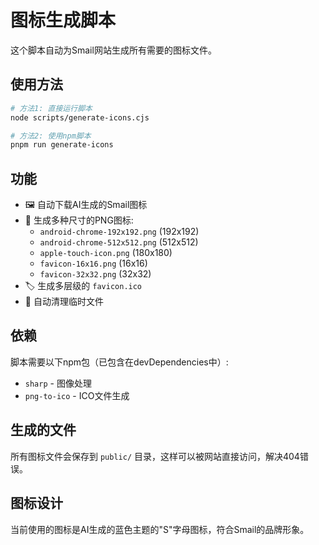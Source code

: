 # 图标生成脚本

这个脚本自动为Smail网站生成所有需要的图标文件。

## 使用方法

```bash
# 方法1: 直接运行脚本
node scripts/generate-icons.cjs

# 方法2: 使用npm脚本
pnpm run generate-icons
```

## 功能

- 🖼️ 自动下载AI生成的Smail图标
- 📐 生成多种尺寸的PNG图标:
  - `android-chrome-192x192.png` (192x192)
  - `android-chrome-512x512.png` (512x512) 
  - `apple-touch-icon.png` (180x180)
  - `favicon-16x16.png` (16x16)
  - `favicon-32x32.png` (32x32)
- 🏷️ 生成多层级的 `favicon.ico`
- 🧹 自动清理临时文件

## 依赖

脚本需要以下npm包（已包含在devDependencies中）:
- `sharp` - 图像处理
- `png-to-ico` - ICO文件生成

## 生成的文件

所有图标文件会保存到 `public/` 目录，这样可以被网站直接访问，解决404错误。

## 图标设计

当前使用的图标是AI生成的蓝色主题的"S"字母图标，符合Smail的品牌形象。 